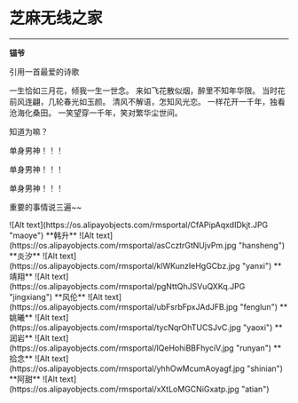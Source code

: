 # 芝麻无线之家
---
**锚爷**<br/>
<p>引用一首最爱的诗歌</p>
<p>一生恰如三月花，倾我一生一世念。
来如飞花散似烟，醉里不知年华限。
当时花前风连翩，几轮春光如玉颜。
清风不解语，怎知风光恋。
一样花开一千年，独看沧海化桑田。
一笑望穿一千年，笑对繁华尘世间。</p>
<p>知道为嘛？</p>
<p>单身男神！！！</p>
<p>单身男神！！！</p>
<p>单身男神！！！</p>
<p>重要的事情说三遍~~</p>
<p>
![Alt text](https://os.alipayobjects.com/rmsportal/CfAPipAqxdIDkjt.JPG "maoye")
**韩升**
![Alt text](https://os.alipayobjects.com/rmsportal/asCcztrGtNUjvPm.jpg "hansheng")
**炎汐**
![Alt text](https://os.alipayobjects.com/rmsportal/klWKunzIeHgGCbz.jpg "yanxi")
**靖翔**
![Alt text](https://os.alipayobjects.com/rmsportal/pgNttQhJSVuQXKq.JPG "jingxiang")
**风伦**
![Alt text](https://os.alipayobjects.com/rmsportal/ubFsrbFpxJAdJFB.jpg "fenglun")
**姚曦**
![Alt text](https://os.alipayobjects.com/rmsportal/tycNqrOhTUCSJvC.jpg "yaoxi")
**润岩**
![Alt text](https://os.alipayobjects.com/rmsportal/lQeHohiBBFhyciV.jpg "runyan")
**拾念**
![Alt text](https://os.alipayobjects.com/rmsportal/yhhOwMcumAoyagf.jpg "shinian")
**阿甜**
![Alt text](https://os.alipayobjects.com/rmsportal/xXtLoMGCNiGxatp.jpg "atian")

